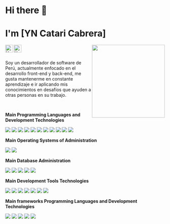 <h1>Hi there 👋</h1>

# I'm [YN Catari Cabrera] 
<img align="right" width="230" src="https://media.giphy.com/media/M9gbBd9nbDrOTu1Mqx/giphy.gif">

<a href="https://www.linkedin.com/in/yncc/"><img align="left" alt="YN Catari Cabrera | Linkedin" width="24" title="Linkedin" alt="Linkedin" src="https://cdn.svgporn.com/logos/linkedin-icon.svg"></a>

<a href="https://twitter.com/yofer_nain"><img align="left" alt="YN Catari Cabrera| Twitter" width="24" title="Twitter" alt="Twitter" src="https://cdn.svgporn.com/logos/twitter.svg"></a>



<br><br>

Soy un desarrollador de software de Perú, actualmente enfocado en el desarrollo front-end y back-end, me gusta mantenerme en constante aprendizaje e ir aplicando mis conocimientos en desafíos que ayuden a otras personas en su trabajo.

<br>


**Main Programming Languages and Development Technologies**

<code><img src="https://img.icons8.com/color/48/000000/java-coffee-cup-logo.png"/></code>
<code><img src="https://img.icons8.com/color/48/000000/c-plus-plus-logo.png"/></code>
<code><img src="https://img.icons8.com/color/48/4a90e2/javascript.png"/></code>
<code><img src="https://img.icons8.com/ios-filled/48/4a90e2/php-logo.png"/></code>
<code><img src="https://img.icons8.com/color/48/4a90e2/angularjs.png"/></code>
<code><img src="https://img.icons8.com/wired/48/4a90e2/react.png"/></code>
<code><img src="https://img.icons8.com/color/48/4a90e2/python.png"/></code>
<code><img src="https://img.icons8.com/color/48/4a90e2/golang.png"/></code>
<code><img src="https://img.icons8.com/color/48/000000/c-sharp-logo-2.png"/></code>
<code><img src="https://img.icons8.com/color/48/4a90e2/html-5.png"/></code>
<code><img src="https://img.icons8.com/color/48/4a90e2/css3.png"/></code>


**Main Operating Systems of Administration**

<code><img src="https://img.icons8.com/color/48/4a90e2/linux.png"/></code>
<code><img src="https://img.icons8.com/color/48/4a90e2/windows-10.png"/></code>



**Main Database Administration**

<code><img src="https://img.icons8.com/color/48/4a90e2/microsoft-sql-server.png"/></code>
<code><img src="https://img.icons8.com/ios/48/4a90e2/mysql-logo.png"/></code>
<code><img src="https://img.icons8.com/color/48/4a90e2/mongodb.png"/></code>
<code><img src="https://img.icons8.com/color/48/4a90e2/firebase.png"/></code>
<code><img src="https://img.icons8.com/color/48/4a90e2/postgreesql.png"/></code>




**Main Development Tools Technologies**

<code><img src="https://img.icons8.com/fluent/48/4a90e2/visual-studio-code-insides.png"/></code>
<code><img src="https://img.icons8.com/color/48/4a90e2/visual-studio.png"/></code>
<code><img src="https://img.icons8.com/clouds/48/4a90e2/atom-editor.png"/></code>
<code><img src="https://img.icons8.com/color/48/fa314a/intellij-idea.png"/></code>
<code><img src="https://img.icons8.com/fluent/48/4a90e2/sublime-text.png"/></code>
<code><img src="https://img.icons8.com/color/48/4a90e2/android-os.png"/></code>
<code><img src="https://img.icons8.com/color/48/4a90e2/flutter.png"/></code>


**Main  frameworks Programming Languages and Development Technologies**

<code><img src="https://img.icons8.com/ios-filled/48/fa314a/laravel.png"/></code>
<code><img src="https://img.icons8.com/color/48/fa314a/angularjs.png"/></code>
<code><img src="https://img.icons8.com/color/48/fa314a/react-native.png"/></code>
<code><img src="https://img.icons8.com/color/48/fa314a/material-ui.png"/></code>
<code><img src="https://img.icons8.com/color/48/fa314a/spring-logo.png"/></code>

